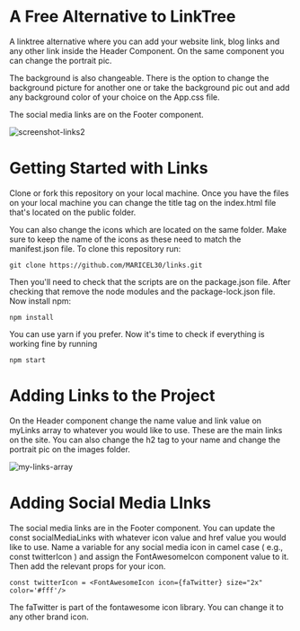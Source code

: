 # A Free Alternative to LinkTree

A linktree alternative where you can add your website link, blog links and any other link inside the Header Component. On the same component you can change the portrait pic.

The background is also changeable. There is the option to change the background picture for another one or take the background pic out and add any background color of your choice on the App.css file.

The social media links are on the Footer component.
&nbsp;

![screenshot-links2](https://user-images.githubusercontent.com/42100507/231402436-6ad0d052-9970-4508-8559-d9afc72666f3.jpg)




# Getting Started with Links

Clone or fork this repository on your local machine. Once you have the files on your local machine you can change the title tag on the index.html file that's located on the public folder.

You can also change the icons which are located on the same folder. Make sure to keep the name of the icons as these need to match the manifest.json file. To clone this repository run:

```git clone https://github.com/MARICEL30/links.git```

Then you'll need to check that the scripts are on the package.json file. After checking that remove the node modules and the package-lock.json file. Now install npm:

```npm install```

You can use yarn if you prefer. Now it's time to check if everything is working fine by running

```npm start```

# Adding Links to the Project

On the Header component change the name value and link value on myLinks array to whatever you would like to use. These are the main links on the site. You can also change the h2 tag to your name and change the portrait pic on the images folder.

![my-links-array](https://github.com/MARICEL30/links/assets/42100507/add44fc3-2884-40a3-99e1-562661cbcbde)


# Adding Social Media LInks

The social media links are in the Footer component. You can update the const socialMediaLinks with whatever icon value and href value you would like to use. Name a variable for any social media icon in camel case ( e.g., const twitterIcon ) and assign the FontAwesomeIcon component value to it. Then add the relevant props for your icon.

```const twitterIcon = <FontAwesomeIcon icon={faTwitter} size="2x" color='#fff'/>```


The faTwitter is part of the fontawesome icon library. You can change it to any other brand icon.
